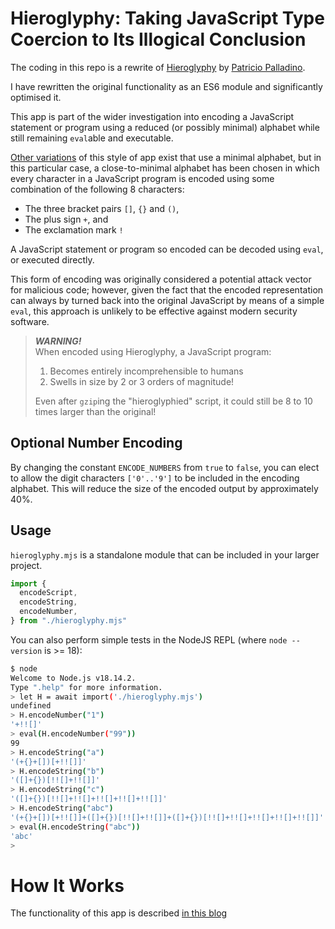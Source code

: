 # Hieroglyphy: Taking JavaScript Type Coercion to Its Illogical Conclusion

The coding in this repo is a rewrite of [Hieroglyphy](https://github.com/alcuadrado/hieroglyphy) by [Patricio Palladino](https://github.com/alcuadrado/).

I have rewritten the original functionality as an ES6 module and significantly optimised it.

This app is part of the wider investigation into encoding a JavaScript statement or program using a reduced (or possibly minimal) alphabet while still remaining `eval`able and executable.

[Other variations](https://github.com/aemkei/jsfuck) of this style of app exist that use a minimal alphabet, but in this particular case, a close-to-minimal alphabet has been chosen in which every character in a JavaScript program is encoded using some combination of the following 8 characters:

* The three bracket pairs `[]`, `{}` and `()`,
* The plus sign `+`, and
* The exclamation mark `!`

A JavaScript statement or program so encoded can be decoded using `eval`, or executed directly.

This form of encoding was originally considered a potential attack vector for malicious code; however, given the fact that the encoded representation can always by turned back into the original JavaScript by means of a simple `eval`, this approach is unlikely to be effective against modern security software.

> ***WARNING!***<br>
> When encoded using Hieroglyphy, a JavaScript program:
>
> 1. Becomes entirely incomprehensible to humans
> 1. Swells in size by 2 or 3 orders of magnitude!
>
> Even after `gzip`ing the "hieroglyphied" script, it could still be 8 to 10 times larger than the original!

## Optional Number Encoding

By changing the constant `ENCODE_NUMBERS` from `true` to `false`, you can elect to allow the digit characters `['0'..'9']` to be included in the encoding alphabet.
This will reduce the size of the encoded output by approximately 40%.

## Usage

`hieroglyphy.mjs` is a standalone module that can be included in your larger project.

```javascript
import {
  encodeScript,
  encodeString,
  encodeNumber,
} from "./hieroglyphy.mjs"
```

You can also perform simple tests in the NodeJS REPL (where `node --version` is >= 18):

```bash
$ node
Welcome to Node.js v18.14.2.
Type ".help" for more information.
> let H = await import('./hieroglyphy.mjs')
undefined
> H.encodeNumber("1")
'+!![]'
> eval(H.encodeNumber("99"))
99
> H.encodeString("a")
'(+{}+[])[+!![]]'
> H.encodeString("b")
'([]+{})[!![]+!![]]'
> H.encodeString("c")
'([]+{})[!![]+!![]+!![]+!![]+!![]]'
> H.encodeString("abc")
'(+{}+[])[+!![]]+([]+{})[!![]+!![]]+([]+{})[!![]+!![]+!![]+!![]+!![]]'
> eval(H.encodeString("abc"))
'abc'
>
```

# How It Works

The functionality of this app is described [in this blog](https://awesome.red-badger.com/chriswhealy/hieroglyphy)
